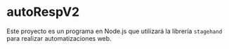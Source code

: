# autoRespV2

Este proyecto es un programa en Node.js que utilizará la librería `stagehand` para realizar automatizaciones web.
